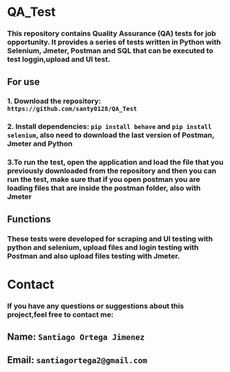 # QA_Test

### This repository contains Quality Assurance (QA) tests for job opportunity. It provides a series of tests written in Python with Selenium, Jmeter, Postman and SQL that can be executed to test loggin,upload and UI test.

## For use

### 1. Download the repository: `https://github.com/santy0128/QA_Test`

### 2. Install dependencies: `pip install behave` and `pip install selenium`, also need to download the last version of Postman, Jmeter and Python

### 3.To run the test, open the application and load the file that you previously downloaded from the repository and then you can run the test, make sure that if you open postman you are loading files that are inside the postman folder, also with Jmeter

## Functions

### These tests were developed for scraping and UI testing with python and selenium, upload files and login testing with Postman and also upload files testing with Jmeter.

# Contact

### If you have any questions or suggestions about this project,feel free to contact me:

## Name: `Santiago Ortega Jimenez`

## Email: `santiagortega2@gmail.com`
